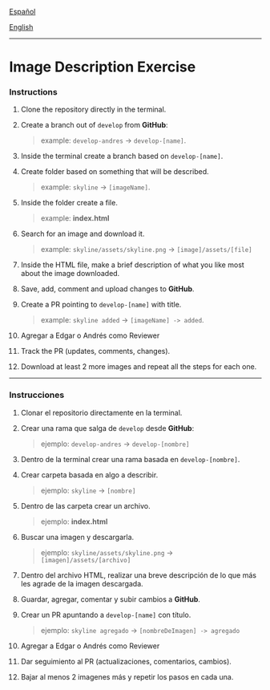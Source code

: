[Español](#instrucciones)

[English](#instructions)

---

# Image Description Exercise

### Instructions

1. Clone the repository directly in the terminal.

2. Create a branch out of `develop` from **GitHub**:

    > example: `develop-andres` -> `develop-[name]`.

3. Inside the terminal create a branch based on `develop-[name]`.

4. Create folder based on something that will be described.

    > example: `skyline` -> `[imageName]`.

5. Inside the folder create a file.

    > example: **index.html**

6. Search for an image and download it.

    > example: `skyline/assets/skyline.png` -> `[image]/assets/[file]`

7. Inside the HTML file, make a brief description of what you like most about the image downloaded.

8. Save, add, comment and upload changes to **GitHub**.

9. Create a PR pointing to `develop-[name]` with title.

    > example: `skyline added` -> `[imageName] -> added`.

10. Agregar a Edgar o Andrés como Reviewer

11. Track the PR (updates, comments, changes).

12. Download at least 2 more images and repeat all the steps for each one.
---

### Instrucciones

1. Clonar el repositorio directamente en la terminal.

2. Crear una rama que salga de `develop` desde **GitHub**:

    > ejemplo: `develop-andres` -> `develop-[nombre]`

3. Dentro de la terminal crear una rama basada en `develop-[nombre]`.

4. Crear carpeta basada en algo a describir.

    > ejemplo: `skyline` -> `[nombre]`

5. Dentro de las carpeta crear un archivo.

    > ejemplo: **index.html**

6. Buscar una imagen y descargarla.

    > ejemplo: `skyline/assets/skyline.png` -> `[imagen]/assets/[archivo]`

7. Dentro del archivo HTML, realizar una breve descripción de lo que más les agrade de la imagen descargada.

8. Guardar, agregar, comentar y subir cambios a **GitHub**.

9. Crear un PR apuntando a `develop-[name]` con título.

    > ejemplo: `skyline agregado` -> `[nombreDeImagen] -> agregado`

10. Agregar a Edgar o Andrés como Reviewer

11. Dar seguimiento al PR (actualizaciones, comentarios, cambios).

12. Bajar al menos 2 imagenes más y repetir los pasos en cada una.
